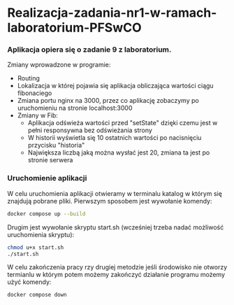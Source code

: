 # Realizacja-zadania-nr1-w-ramach-laboratorium-PFSwCO
### Aplikacja opiera się o zadanie 9 z laboratorium.
Zmiany wprowadzone w programie:
- Routing
- Lokalizacja w której pojawia się aplikacja obliczająca wartości ciągu fibonaciego
- Zmiana portu nginx na 3000, przez co aplikację zobaczymy po uruchomieniu na stronie localhost:3000
- Zmiany w Fib:
    - Aplikacja odświeża wartości przed "setState" dzięki czemu jest w pełni responsywna bez odświeżania strony
    - W historii wyświetla się 10 ostatnich wartości po nacisnięciu przycisku "historia"
    - Największa liczbą jaką można wysłać jest 20, zmiana ta jest po stronie serwera

### Uruchomienie aplikacji
W celu uruchomienia aplikacji otwieramy w terminalu katalog w którym się znajdują pobrane pliki.
Pierwszym sposobem jest wywołanie komendy:
```bash
docker compose up --build
```
Drugim jest wywołanie skryptu start.sh (wcześniej trzeba nadać możliwość uruchomienia skryptu):
```bash
chmod u+x start.sh
./start.sh
```
W celu zakończenia pracy rzy drugiej metodzie jeśli środowisko nie otworzy termianlu w którym potem możemy zakończyć działanie programu możemy użyć komendy:
```bash
docker compose down
```
